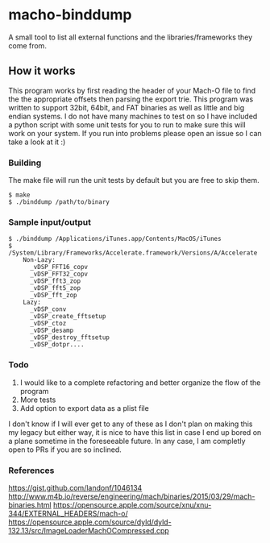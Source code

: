 # macho-binddump
A small tool to list all external functions and the libraries/frameworks they come from.

## How it works
This program works by first reading the header of your Mach-O file to find the the appropriate offsets then parsing the export trie. This program was written to support 32bit, 64bit, and FAT binaries as well as little and big endian systems. I do not have many machines to test on so I have included a python script with some unit tests for you to run to make sure this will work on your system.  If you run into problems please open an issue so I can take a look at it :) 

### Building
The make file will run the unit tests by default but you are free to skip them.
```
$ make
$ ./binddump /path/to/binary
```

### Sample input/output
```
$ ./binddump /Applications/iTunes.app/Contents/MacOS/iTunes
$ /System/Library/Frameworks/Accelerate.framework/Versions/A/Accelerate
    Non-Lazy:
      _vDSP_FFT16_copv
      _vDSP_FFT32_copv
      _vDSP_fft3_zop
      _vDSP_fft5_zop
      _vDSP_fft_zop
    Lazy:
      _vDSP_conv
      _vDSP_create_fftsetup
      _vDSP_ctoz
      _vDSP_desamp
      _vDSP_destroy_fftsetup
      _vDSP_dotpr....
```


### Todo
1. I would like to a complete refactoring and better organize the flow of the program
2. More tests
3. Add option to export data as a plist file 

I don't know if I will ever get to any of these as I don't plan on making this my legacy but either way, it is nice to have this list in case I end up bored on a plane sometime in the foreseeable future.  In any case, I am completly open to PRs if you are so inclined.

### References
https://gist.github.com/landonf/1046134
http://www.m4b.io/reverse/engineering/mach/binaries/2015/03/29/mach-binaries.html
https://opensource.apple.com/source/xnu/xnu-344/EXTERNAL_HEADERS/mach-o/
https://opensource.apple.com/source/dyld/dyld-132.13/src/ImageLoaderMachOCompressed.cpp
